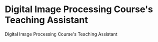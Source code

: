 # Digital Image Processing Course's Teaching Assistant
 Digital Image Processing Course's Teaching Assistant
